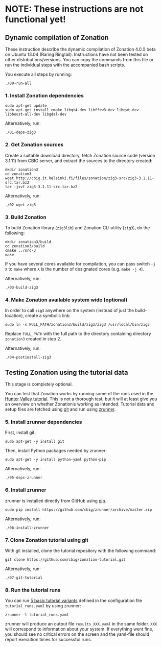 # NOTE: These instructions are not functional yet!

## Dynamic compilation of Zonation

These instruction describe the dynamic compilation of Zonation 4.0.0 beta on Ubuntu 13.04 (Raring Ringtail). Instructions have not been tested on other distributions/versions. You can copy the commands from this file or run the individual steps with the accompanied bash scripts. 

You execute all steps by running:

```
./00-run-all
```

### 1. Install Zonation dependencies

```
sudo apt-get update
sudo apt-get install cmake libqt4-dev libfftw3-dev libqwt-dev libboost-all-dev libgdal-dev
``` 

Alternatively, run:

```
./01-deps-zig3
```

### 2. Get Zonation sources

Create a suitable download directory, fetch Zonation source code (version 3.1.11) from CBIG server, and extract the sources to the directory created:

```
mkdir zonation3
cd zonation3
wget http://cbig.it.helsinki.fi/files/zonation/zig3-src/zig3-3.1.11-src.tar.bz2
tar -jxvf zig3-3.1.11-src.tar.bz2
```

Alternatively, run:

```
./02-wget-zig3
```

### 3. Build Zonation

To build Zonation library (`zig3lib`) and Zonation CLI utility (`zig3`), do the following:

```
mkdir zonation3/build
cd zonation3/build
cmake ../src-3
make
```

If you have several cores available for compilation, you can pass switch `-j X` to `make` where `X` is the number of designated cores (e.g. `make -j 4`).

Alternatively, run:

```
./03-build-zig3
```

### 4. Make Zonation available system wide (optional)

In order to call `zig3` anywhere on the system (instead of just the build-location), create a symbolic link:

```
sudo ln -s FULL_PATH/zonation3/build/zig3/zig3 /usr/local/bin/zig3
```

Replace `FULL_PATH` with the full path to the directory containing directory `zonation3` created in step 2.

Alternatively, run:

```
./04-postinstall-zig3
```

## Testing Zonation using the tutorial data

This stage is completely optional.

You can test that Zonation works by running some of the runs used in the [Hunter Valley tutorial](https://github.com/cbig/zonation-tutorial). This is not a thorough test, but it will at least give you an overview on whether Zonationis working as intended. Tutorial data and setup files are fetched using [git](http://git-scm.com/) and run using [zrunner](https://github.com/cbig/zrunner).

### 5. Install zrunner dependencies

First, install git:

```
sudo apt-get -y install git
```

Then, install Python packages needed by zrunner:

```
sudo apt-get -y install python-yaml python-pip 
```

Alternatively, run:

```
./05-deps-zrunner
```

### 6. Install zrunner

zrunner is installed directly from GitHub using [pip](http://www.pip-installer.org/en/latest/).

```
sudo pip install https://github.com/cbig/zrunner/archive/master.zip
```

Alternatively, run:

```
./06-install-zrunner
```

### 7. Clone Zonation tutorial using git

With git installed, clone the tutorial repository with the following command:

```
git clone https://github.com/cbig/zonation-tutorial.git
``` 

Alternatively, run:

```
./07-git-tutorial
```

### 8. Run the tutorial runs

You can run [5 basic tutorial variants](https://github.com/cbig/zonation-tutorial/tree/master/basic) defined in the configuration file `tutorial_runs.yaml` by using zrunner:

```
zrunner -l tutorial_runs.yaml
```

zrunner will produce an output file `results_XXX.yaml` in the same folder. `XXX` will correspond to information about your system. If everything went fine, you should see no critical errors on the screen and the yaml-file should report execution times for successful runs.
